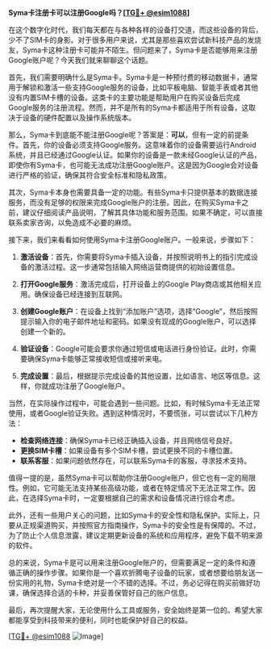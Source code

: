 **Syma卡注册卡可以注册Google吗？[[TG💪+ @esim1088](https://t.me/s/esim1088)]**

在这个数字化时代，我们每天都在与各种各样的设备打交道，而这些设备的背后，少不了SIM卡的身影。对于很多用户来说，尤其是那些喜欢尝试新科技产品的发烧友，Syma卡这种注册卡可能并不陌生。但问题来了，Syma卡是否能够用来注册Google账户呢？今天我们就来聊聊这个话题。

首先，我们需要明确什么是Syma卡。Syma卡是一种预付费的移动数据卡，通常用于解锁和激活一些支持Google服务的设备，比如平板电脑、智能手表或者其他没有内置SIM卡槽的设备。这类卡的主要功能是帮助用户在购买设备后完成Google服务的注册流程。然而，并不是所有的Syma卡都适用于所有设备，这取决于设备的硬件配置以及操作系统版本。

那么，Syma卡到底能不能注册Google呢？答案是：**可以**，但有一定的前提条件。首先，你的设备必须支持Google服务。这意味着你的设备需要运行Android系统，并且已经通过Google认证。如果你的设备是一款未经Google认证的产品，即使你有Syma卡，也可能无法成功注册Google账户。这是因为Google会对设备进行严格的验证，确保其符合安全标准和隐私政策。

其次，Syma卡本身也需要具备一定的功能。有些Syma卡只提供基本的数据连接服务，而没有足够的权限来完成Google账户的注册。因此，在购买Syma卡之前，建议仔细阅读产品说明，了解其具体功能和服务范围。如果不确定，可以直接联系卖家咨询，以免造成不必要的麻烦。

接下来，我们来看看如何使用Syma卡注册Google账户。一般来说，步骤如下：

1. **激活设备**：首先，你需要将Syma卡插入设备，并按照说明书上的指引完成设备的激活过程。这一步通常包括输入网络运营商提供的初始设置信息。
   
2. **打开Google服务**：激活完成后，打开设备上的Google Play商店或其他相关应用。确保设备已经连接到互联网。

3. **创建Google账户**：在设备上找到“添加账户”选项，选择“Google”，然后按照提示输入你的电子邮件地址和密码。如果没有现成的Google账户，可以选择创建一个新的。

4. **验证设备**：Google可能会要求你通过短信或电话进行身份验证。此时，你需要确保Syma卡能够正常接收短信或接听来电。

5. **完成设置**：最后，根据提示完成设备的其他设置，比如语言、地区等信息。这样，你就成功注册了Google账户。

当然，在实际操作过程中，可能会遇到一些问题。比如，有时候Syma卡无法正常使用，或者Google验证失败。遇到这种情况时，不要慌张，可以尝试以下几种方法：

- **检查网络连接**：确保Syma卡已经正确插入设备，并且网络信号良好。
- **更换SIM卡槽**：如果设备有多个SIM卡槽，尝试更换不同的卡槽位置。
- **联系客服**：如果问题依然存在，可以联系Syma卡的客服，寻求技术支持。

值得一提的是，虽然Syma卡可以帮助你注册Google账户，但它也有一定的局限性。例如，它可能无法支持某些高级功能，或者在特定情况下无法正常工作。因此，在选择Syma卡时，一定要根据自己的需求和设备情况进行综合考虑。

此外，还有一些用户关心的问题，比如Syma卡的安全性和隐私保护。实际上，只要从正规渠道购买，并按照官方指南操作，Syma卡的安全性是有保障的。不过，为了防止个人信息泄露，建议定期更新设备的系统和应用程序，避免下载不明来源的软件。

总的来说，Syma卡是可以用来注册Google账户的，但需要满足一定的条件和遵循正确的操作步骤。如果你是一个喜欢折腾电子设备的玩家，或者想要给朋友送一份实用的礼物，Syma卡绝对是一个不错的选择。不过，务必记得在购买前做好功课，确保选择合适的卡种，并妥善保管好自己的账户信息。

最后，再次提醒大家，无论使用什么工具或服务，安全始终是第一位的。希望大家都能享受到科技带来的便利，同时也能保护好自己的权益。

[[TG💪+ @esim1088](https://t.me/s/esim1088) ![Image](https://i.postimg.cc/4NQfJmqS/Snipaste-2025-05-13-00-14-12.png)]